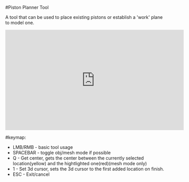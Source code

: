 #Piston Planner Tool  
  
A tool that can be used to place existing pistons or establish a 'work' plane to model one.  

<iframe width="560" height="315" src="https://www.youtube.com/embed/-REBxjiWLWk" title="YouTube video player" frameborder="0" allow="accelerometer; autoplay; clipboard-write; encrypted-media; gyroscope; picture-in-picture" allowfullscreen></iframe>  
  
#keymap:  
* LMB/RMB - basic tool usage  
* SPACEBAR - toggle obj/mesh mode if possible  
* Q - Get center, gets the center between the currently selected location(yellow) and the hightlighted one(red)(mesh mode only)
* 1 - Set 3d cursor, sets the 3d cursor to the first added location on finish.
* ESC - Exit/cancel
